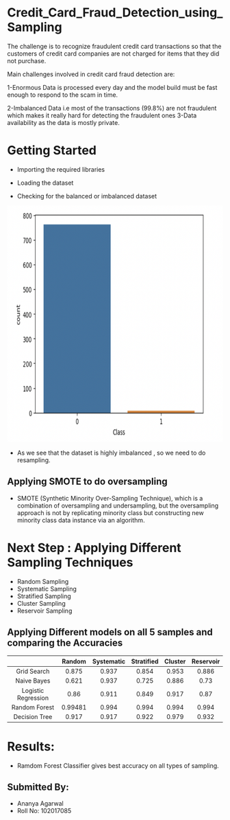 # Credit_Card_Fraud_Detection_using_Sampling
The challenge is to recognize fraudulent credit card transactions so that the customers of credit card companies are not charged for items that they did not purchase.

Main challenges involved in credit card fraud detection are:

1-Enormous Data is processed every day and the model build must be fast enough to respond to the scam in time.

2-Imbalanced Data i.e most of the transactions (99.8%) are not fraudulent which makes it really hard for detecting the fraudulent ones
3-Data availability as the data is mostly private.

# Getting Started

- Importing the required libraries

- Loading the dataset

- Checking for the balanced or imbalanced dataset

<img align="centre" src="https://github.com/ananyaa01/Credit_Card_Fraud_Detection-using-Sampling/blob/2968ce6bda4657ae910e86f0511f118ad24fa9ba/Screenshot%202023-02-20%20at%201.14.02%20AM.png" height="550" />

- As we see that the dataset is highly imbalanced , so we need to do resampling.

## Applying SMOTE to do oversampling

- SMOTE (Synthetic Minority Over-Sampling Technique), which is a combination of oversampling and undersampling, but the oversampling approach is not by replicating minority class but constructing new minority class data instance via an algorithm.


# Next Step : Applying Different Sampling Techniques 

- Random Sampling
- Systematic Sampling
- Stratified Sampling
- Cluster Sampling
- Reservoir Sampling

## Applying Different models on all 5 samples and comparing the Accuracies


|         | Random   | Systematic  | Stratified | Cluster | Reservoir |
| :---: | :---: | :---: |:---: | :---: |:---: |
| Grid Search | 0.875 |	0.937 |	0.854 |	0.953 |	0.886  |
| Naive Bayes | 0.621 |	0.937 |	0.725 |	0.886 |	0.73 |
| Logistic Regression | 0.86| 0.911 |	0.849 |	0.917 |	0.87 |
| Random Forest | 0.99481 |	0.994 |	0.994 |	0.994 |	0.994 |
| Decision Tree | 0.917	| 0.917	| 0.922 |	0.979	 | 0.932 |




# Results:

- Ramdom Forest Classifier gives best accuracy on all types of sampling.

## Submitted By:

- Ananya Agarwal
- Roll No: 102017085






